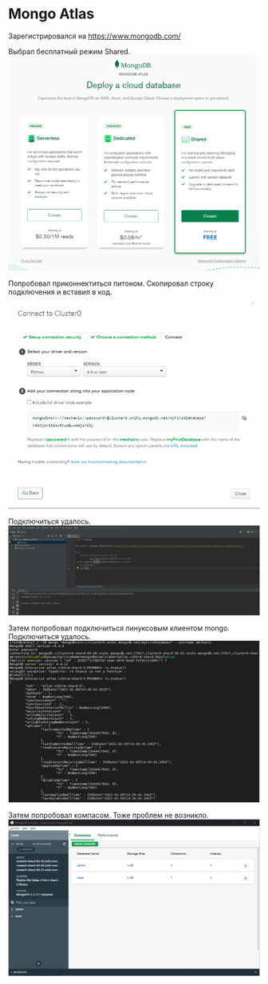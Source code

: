 # Mongo Atlas

Зарегистрировался на https://www.mongodb.com/

Выбрал бесплатный режим Shared.
![alt text](https://github.com/kot-mechanic/mongodb_otus/blob/main/screen/2022-02-09%2016_08_15-Window.png)

Попробовал приконнектиться питоном. Скопировал строку подключения и вставил в код. 
![alt text](https://github.com/kot-mechanic/mongodb_otus/blob/main/screen/2022-02-09%2016_19_36-Window.png)

Подключиться удалось.
![alt text](https://github.com/kot-mechanic/mongodb_otus/blob/main/screen/2022-02-09%2016_53_01-Window.png)

Затем попробовал подключиться линуксовым клиентом mongo. Подключиться удалось.
![alt text](https://github.com/kot-mechanic/mongodb_otus/blob/main/screen/2022-02-09%2017_31_34-Window.png)

Затем попробовал компасом. Тоже проблем не возникло.
![alt text](https://github.com/kot-mechanic/mongodb_otus/blob/main/screen/2022-02-09%2017_34_43-Window.png)
